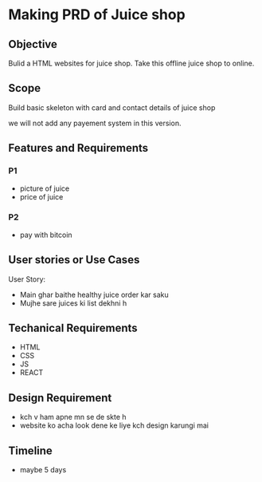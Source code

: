 # Making PRD of Juice shop

## Objective

Bulid a HTML websites for juice shop. Take this offline juice shop to online.

## Scope

Build basic skeleton with card and contact details of juice shop

we will not add any payement system in this version. 

##  Features and Requirements

### P1
- picture of juice
- price of juice

### P2
- pay with bitcoin

## User stories or Use Cases

User Story:

- Main ghar baithe healthy juice order kar saku
- Mujhe sare juices ki list dekhni h


## Techanical Requirements

- HTML
- CSS
- JS
- REACT

## Design Requirement

- kch v ham apne mn se de skte h
- website ko acha look dene ke liye kch design karungi mai

## Timeline

- maybe 5 days